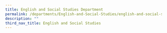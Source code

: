 ```yaml
---
title: English and Social Studies Department
permalink: /departments/English-and-Social-Studies/english-and-social-studies-department/
description: ""
third_nav_title: English and Social Studies
---
```

